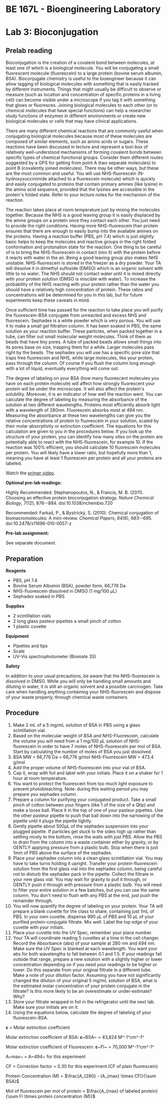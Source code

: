# BE 167L - Bioengineering Laboratory

# Lab 3: Bioconjugation

## Prelab reading

Bioconjugation is the creation of a covalent bond between molecules, at least one of which is a biological molecule. You will be conjugating a small fluorescent molecule (fluorescein) to a large protein (bovine serum albumin, BSA). Bioconjugate chemistry is useful to the bioengineer because it can allow tagging of biological molecules with something that is easily tracked by different instruments. Things that might usually be difficult to observe or measure (such as location and concentration of specific proteins in a living cell) can become visible under a microscope if you tag it with something that glows or fluoresces. Joining biological molecules to each other (or to chemical molecules that have special functions) can help a researcher study functions of enzymes in different environments or create new biological molecules or cells that may have clinical applications.

There are many different chemical reactions that are commonly useful when conjugating biological molecules because most of these molecules are composed of similar elements, such as amino acids or sugars. These reactions have been discussed in lecture and represent a tool-box of relatively well-understood mechanisms of forming covalent bonds between specific types of chemical functional groups. Consider them different routes suggested by a GPS for getting from point A (two separate molecules) to point B (covalently joined molecules). There may be other ways, but these are the most common and useful. You will use NHS-fluorescein (N-hydroxysuccinimide attached to a fluorescein molecule) which is quickly and easily conjugated to proteins that contain primary amines (like lysine) in the amino acid sequence, provided that the lysines are accessible in the protein's folded state. Refer to your lecture notes for the mechanism of the reaction.

The reaction takes place at room temperature just by mixing the molecules together. Because the NHS is a good leaving group it is easily displaced by the amine groups on a protein once they contact each other. You just need to provide the right conditions. Having more NHS-fluorescein than protein ensures that there are enough to easily bump into the available amines on the proteins. Having a reaction buffer (PBS, pH 7.4) which is just slightly basic helps to keep the molecules and reactive groups in the right folded conformation and protonation state for the reaction. One thing to be careful of is to bring the NHS-fluorescein in contact (mix it) with the protein before it reacts with water in the air. Being a good leaving group also makes NHS unstable. NHS-fluorescein is stored in the freezer as a dry powder. Your TA will dissolve it in dimethyl sulfoxide (DMSO) which is an organic solvent with little to no water. The NHS should not contact water until it is mixed directly with your protein solution (DMSO is miscible with water). To increase the probability of the NHS reacting with your protein rather than the water you should have a relatively high concentration of protein. These ratios and concentrations will be determined for you in this lab, but for future experiments keep these caveats in mind.

Once sufficient time has passed for the reaction to take place you will purify the fluorescein-BSA conjugate from unreacted and excess NHS and fluorescein. Sephadex is a white powder which is very porous. You will use it to make a small gel filtration column. It has been soaked in PBS, the same solution as your reaction buffer. These particles, when packed together in a tube, can filter out small molecular weight molecules. Think of them as beads that have tiny pores. A tube of packed beads allows small things into its pores base on size, trapping them for a while. Larger molecules pass right by the beads. The sephadex you will use has a specific pore size that traps free fluorescein and NHS, while large molecules, like your protein, pass through the column. Of course if you flush the column long enough with a lot of liquid, eventually everything will come out.

The degree of labeling on your BSA (how many fluorescent molecules you have on each protein molecule) will affect how strongly fluorescent your protein will be under the microscope. It will also affect the protein's solubility. Moreover, it is an indicator of how well the reaction went. You can calculate the degree of labeling by measuring the absorbance of the solution at two different wavelengths. Proteins most efficiently absorb light with a wavelength of 280*nm*. Fluorescein absorbs most at 494 nm. Measuring the absorbance at these two wavelengths can give you the relative concentrations of protein to fluorescein in your solution, scaled by their molar absorptivity or extinction coefficient. The equations for this calculation are given to you in the procedures below. If you look up the structure of your protein, you can identify how many sites on the protein are potentially able to react with the NHS-fluorescein, for example 10. If the reaction was 100% efficient, you should calculate 10 fluorescein molecules per protein. You will likely have a lower ratio, but hopefully more than 1, meaning you have at least 1 fluorescein per protein and all your proteins are labeled.

Watch the [primer video](https://www.youtube.com/watch?v=et7FT50VShY).

**Optional pre-lab readings:**

Highly Recommended: Stephanopoulos, N., & Francis, M. B. (2011). Choosing an effective protein bioconjugation strategy. *Nature Chemical Biology*, *7*(12), 876--884. doi:10.1038/nchembio.720

Recommended: Farkaš, P., & Bystrický, S. (2010). Chemical conjugation of biomacromolecules: A mini-review. *Chemical Papers*, *64*(6), 683--695. doi:10.2478/s11696-010-0057-z

**Pre-lab assignment:**

See separate document.

## Preparation

**Reagents**

- PBS, pH 7.4
- Bovine Serum Albumin (BSA), powder form, 66,776 Da
- NHS-fluorescein dissolved in DMSO (1 mg/100 µL)
- Sephadex soaked in PBS

**Supplies**

- 2 scintillation vials
- 2 long glass pasteur pipettes a small pinch of cotton
- 1 plastic cuvette

**Equipment**

- Pipettes and tips
- Scale
- UV-Vis spectrophotometer (Biomate 3S)

**Safety**

In addition to your usual precautions, be aware that the NHS-fluorescein is dissolved in DMSO. While you will only be handling small amounts and diluting in water, it is still an organic solvent and a possible carcinogen. Take care when handling anything containing your NHS-fluorescein and dispose of your waste properly, through chemical waste containers.

## Procedure

1.  Make 2 mL of a 5 mg/mL solution of BSA in PBS using a glass scintillation vial.
2.  Based on the molecular weight of BSA and NHS-Fluorescein, calculate the volume you will need from a 1 mg/100 µL solution of NHS-fluorescein in order to have 7 moles of NHS-fluorescein per mol of BSA. Start by calculating the number of moles of BSA you just dissolved.
3.  BSA MW = 66,776 Da = 66,776 g/mol NHS-Fluorescein MW = 473.4 g/mol
4.  Add the proper volume of NHS-fluorescein into your vial of BSA.
5.  Cap it, wrap with foil and label with your initials. Place it on a shaker for 1 hour at room temperature.
6.  You want to protect the fluorescein from too much light exposure to prevent photobleaching. Note: during this waiting period you may prepare you sephadex column.
7.  Prepare a column for purifying your conjugated product. Take a small pinch of cotton between your fingers (like 1 of the size of a Qtip) and make a loose ball. Place it in the top of one of your pasteur pipettes. Use the other pasteur pipette to push that ball down into the narrowing of the pipette until it plugs the pipette tightly.
8.  Gently pipette about 500µL of the sephadex suspension into your plugged pipette. If particles get stuck to the sides high up rather than settling nicely to the bottom, rinse the walls with just PBS. Allow the PBS to drain from the column into a waste container either by gravity, or by GENTLY applying pressure from a plastic bulb. Stop when there is just 1mm of PBS above the surface of the sephadex.
9.  Place your sephadex column into a clean glass scintillation vial. You may have to take turns holding it upright. Transfer your protein-fluorescein solution from the first glass vial into the sephadex column, being careful not to disturb the sephadex pack in the pipette. Collect the filtrate in your new glass vial. You may wait for gravity to pull it through, or GENTLY push it through with pressure from a plastic bulb. You will need to filter your entire solution in a few batches, but you can use the same column. You don't need to flush with any PBS at the end, just push the remainder through.
10. You will now quantify the degree of labeling on your protein. Your TA will prepare a blank cuvette for the class to share, containing just 1mL of PBS. In your own cuvette, dispense 990 µL of PBS and 10 µL of your purified protein-conjugate filtrate. Mix well. Label the top edge of your cuvette with your initials.
11. Place your cuvette into the UV Spec, remember your place number.
12. Your TA will coordinate reading 5 cuvettes at a time in the cell changer. Record the Absorbance (abs) of your sample at 280 nm and 494 nm. Make sure the UV Spec is blanked at each wavelength. You want your abs for both wavelengths to fall between 0.1 and 1.5. If your readings fall outside that range, prepare a new solution with a slightly higher or lower concentration depending on if you need your readings to be higher or lower. Do this separate from your original filtrate in a different tube. Make a note of your dilution factor. Assuming you have not significantly changed the dilution of your original 5 mg/mL solution of BSA, what is the estimated molar concentration of your protein conjugate in the filtrate? Is this more likely to be an overestimate or under-estimate? Why?
13. Store your filtrate wrapped in foil in the refrigerator until the next lab. Make sure your initials are on it.
14. Using the equations below, calculate the degree of labeling of your fluorescein-BSA.

**ε** = Molar extinction coefficient

Molar extinction coefficient of BSA: **ε**~BSA~ = 43,824 M^-1^cm^-1^

Molar extinction coefficient of Fluorescein: **ε**~Fl~ = 70,000 M^-1^cm^-1^

A~max~ = A~494~ for this experiment

CF = Correction factor = 0.30 for this experiment (CF of plain fluorescein)

Protein Concentration (M) = $\frac{A_{280} - (A_{max} \times CF)}{\sum BSA}$ 

Mol of fluorescein per mol of protein = $\frac{A_{max} of labeled protein}{\sum Fl \times protein concentration (M)}$  
